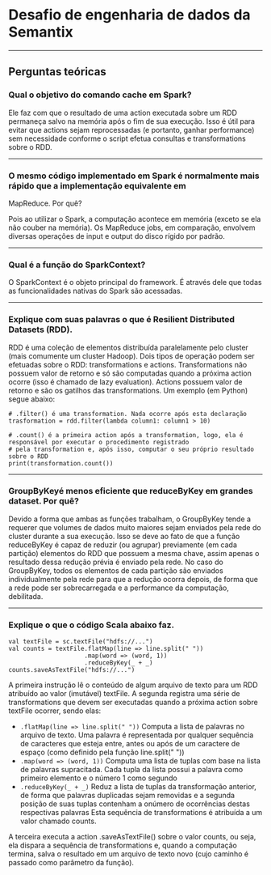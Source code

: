 # Desafio de engenharia de dados da Semantix

<hr />

## Perguntas teóricas

### Qual o objetivo do comando cache​ ​em Spark?

Ele faz com que o resultado de uma action executada sobre um RDD permaneça salvo na memória após o fim de sua execução. 
Isso é útil para evitar que actions sejam reprocessadas (e portanto, ganhar performance) sem necessidade conforme o 
script efetua consultas e transformations sobre o RDD.

<hr />

### O mesmo código implementado em Spark é normalmente mais rápido que a implementação equivalente em
MapReduce. Por quê?

Pois ao utilizar o Spark, a computação acontece em memória (exceto se ela não couber na memória). 
Os MapReduce jobs, em comparação, envolvem diversas operações de input e output do disco rígido por padrão.

<hr />

### Qual é a função do SparkContext​?

O SparkContext é o objeto principal do framework. É através dele que todas as funcionalidades nativas do Spark são acessadas.

<hr />

### Explique com suas palavras o que é Resilient​ ​Distributed​ ​Datasets​ (RDD).

RDD é uma coleção de elementos distribuída paralelamente pelo cluster (mais comumente um cluster Hadoop).
Dois tipos de operação podem ser efetuadas sobre o RDD: transformations e actions.
Transformations não possuem valor de retorno e só são computadas quando a próxima action ocorre (isso é 
chamado de lazy evaluation). Actions possuem valor de retorno e são os gatilhos das transformations. 
Um exemplo (em Python) segue abaixo:
```
# .filter() é uma transformation. Nada ocorre após esta declaração
trasformation = rdd.filter(lambda column1: column1 > 10)

# .count() é a primeira action após a transformation, logo, ela é responsável por executar o procedimento registrado
# pela transformation e, após isso, computar o seu próprio resultado sobre o RDD
print(transformation.count())
```

<hr />


### GroupByKey​ ​é menos eficiente que reduceByKey​ ​em grandes dataset. Por quê?

Devido a forma que ambas as funções trabalham, o GroupByKey tende a requerer que volumes de dados muito maiores 
sejam enviados pela rede do cluster durante a sua execução. Isso se deve ao fato de que a função reduceByKey é capaz
de reduzir (ou agrupar) previamente (em cada partição) elementos do RDD que possuem a mesma chave, assim apenas o resultado
dessa redução prévia é enviado pela rede. No caso do GroupByKey, todos os elementos de cada partição são enviados
individualmente pela rede para que a redução ocorra depois, de forma que a rede pode ser sobrecarregada e a performance
da computação, debilitada.

<hr />

### Explique o que o código Scala abaixo faz.

```
val textFile = sc.textFile("hdfs://...")
val counts = textFile.flatMap(line => line.split(" "))
                     .map(word => (word, 1))
                     .reduceByKey(_ + _)
counts.saveAsTextFile("hdfs://...")
```

A primeira instrução lê o conteúdo de algum arquivo de texto para um RDD atribuído ao valor (imutável) textFile. 
A segunda registra uma série de transformations que devem ser executadas quando a próxima action sobre
textFile ocorrer, sendo elas:  

- `.flatMap(line => line.split(" "))`
	Computa a lista de palavras no arquivo de texto. Uma palavra é representada por qualquer sequência de caracteres
	que esteja entre, antes ou após de um caractere de espaço (como definido pela função line.split(" "))
- `.map(word => (word, 1))`
	Computa uma lista de tuplas com base na lista de palavras supracitada. Cada tupla da lista possui a palavra como 
	primeiro elemento e o número 1 como segundo
- `.reduceByKey(_ + _)`
	Reduz a lista de tuplas da transformação anterior, de forma que palavras duplicadas sejam removidas e 
	a segunda posição de suas tuplas contenham a onúmero de ocorrências destas respectivas palavras
Esta sequência de transformations é atribuída a um valor chamado counts.

A terceira executa a action .saveAsTextFile() sobre o valor counts, ou seja, ela dispara a sequência de 
transformations e, quando a computação termina, salva o resultado em um arquivo de texto novo (cujo
caminho é passado como parâmetro da função).

